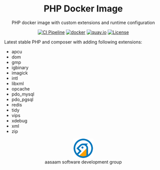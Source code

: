 <div align="center">
  <h1>
    PHP Docker Image
  </h1>
  <p>
    PHP docker image with custom extensions and runtime configuration
  </p>
  <p>
    <a href="https://gitlab.com/aasaam/php-docker-image/-/pipelines"><img alt="CI Pipeline" src="https://gitlab.com/aasaam/php-docker-image/badges/master/pipeline.svg"></a>
    <a href="https://hub.docker.com/r/aasaam/php-docker-image" target="_blank"><img src="https://img.shields.io/docker/image-size/aasaam/php-docker-image?label=docker%20image" alt="docker" /></a>
    <a href="https://quay.io/repository/aasaam/php-docker-image" target="_blank"><img src="https://img.shields.io/badge/docker%20image-quay.io-blue" alt="quay.io" /></a>
    <a href="https://github.com/aasaam/php-docker-image/blob/master/LICENSE"><img alt="License" src="https://img.shields.io/github/license/aasaam/php-docker-image"></a>
  </p>
</div>

Latest stable PHP and composer with adding following extensions:

- apcu
- dom
- gmp
- igbinary
- imagick
- intl
- libxml
- opcache
- pdo_mysql
- pdo_pgsql
- redis
- tidy
- vips
- xdebug
- xml
- zip

<div>
  <p align="center">
    <a href="https://aasaam.com" title="aasaam software development group">
      <img alt="aasaam software development group" width="64" src="https://raw.githubusercontent.com/aasaam/information/master/logo/aasaam.svg">
    </a>
    <br />
    aasaam software development group
  </p>
</div>

